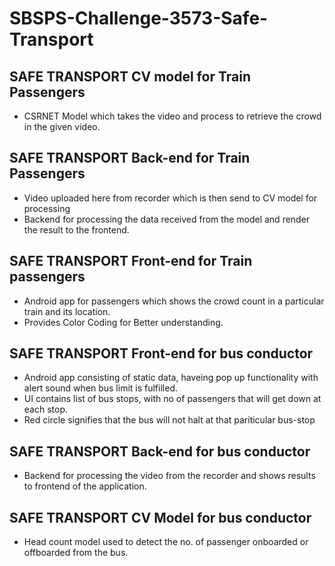 # SBSPS-Challenge-3573-Safe-Transport

## SAFE TRANSPORT CV model for Train Passengers
* CSRNET Model which takes the video and process to retrieve the crowd in the given video.

## SAFE TRANSPORT Back-end for Train Passengers
* Video uploaded here from recorder which is then send to CV model for processing
* Backend for processing the data received from the model and render the result to the frontend.

## SAFE TRANSPORT Front-end for Train passengers

* Android app for passengers which shows the crowd count in a particular train and its location. 
* Provides Color Coding for Better understanding.

## SAFE TRANSPORT Front-end for bus conductor

* Android app consisting of static data, haveing pop up functionality with alert sound when bus limit is fulfilled. 
* UI contains list of bus stops, with no of passengers that will get down at each stop. 
* Red circle signifies that the bus will not halt at that pariticular bus-stop

## SAFE TRANSPORT Back-end for bus conductor
* Backend for processing the video from the recorder and shows results to frontend of the application.

## SAFE TRANSPORT CV Model for bus conductor
* Head count model used to detect the no. of passenger onboarded or offboarded from the bus.
